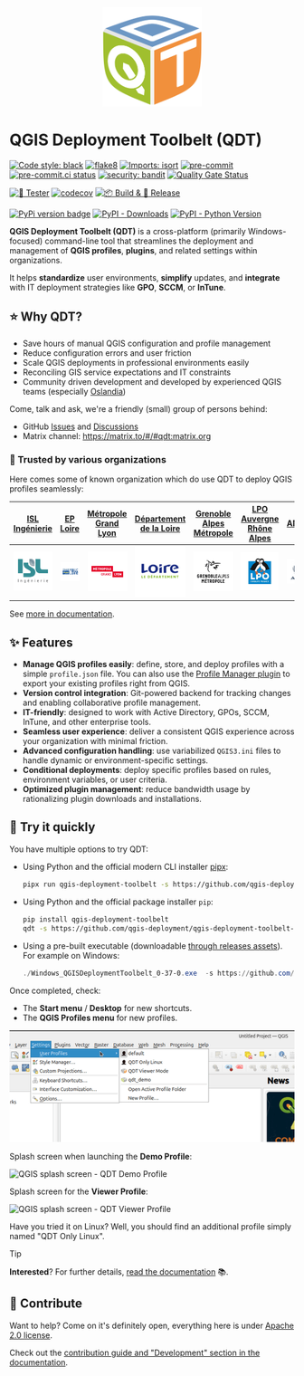 <div align="center">
  <a href="https://github.com/qgis-deployment/qgis-deployment-toolbelt-cli">
    <img alt="QDT logo" src="docs/static/logo_qdt.png" height="175">
  </a>
</div>

# QGIS Deployment Toolbelt (QDT)

[![Code style: black](https://img.shields.io/badge/code%20style-black-000000.svg)](https://github.com/psf/black)
[![flake8](https://img.shields.io/badge/linter-flake8-green)](https://flake8.pycqa.org/)
[![Imports: isort](https://img.shields.io/badge/%20imports-isort-%231674b1?style=flat&labelColor=ef8336)](https://pycqa.github.io/isort/)
[![pre-commit](https://img.shields.io/badge/pre--commit-enabled-brightgreen?logo=pre-commit&logoColor=white)](https://github.com/pre-commit/pre-commit)
[![pre-commit.ci status](https://results.pre-commit.ci/badge/github/qgis-deployment/qgis-deployment-toolbelt-cli/main.svg)](https://results.pre-commit.ci/latest/github/qgis-deployment/qgis-deployment-toolbelt-cli/main)
[![security: bandit](https://img.shields.io/badge/security-bandit-yellow.svg)](https://github.com/PyCQA/bandit)
[![Quality Gate Status](https://sonarcloud.io/api/project_badges/measure?project=Guts_qgis-deployment-cli&metric=alert_status)](https://sonarcloud.io/summary/new_code?id=Guts_qgis-deployment-cli)

[![🎳 Tester](https://github.com/qgis-deployment/qgis-deployment-toolbelt-cli/actions/workflows/tests.yml/badge.svg)](https://github.com/qgis-deployment/qgis-deployment-toolbelt-cli/actions/workflows/tests.yml)
[![codecov](https://codecov.io/gh/qgis-deployment/qgis-deployment-toolbelt-cli/branch/main/graph/badge.svg?token=ZHGRNMA7TV)](https://codecov.io/gh/qgis-deployment/qgis-deployment-toolbelt-cli)
[![📦 Build & 🚀 Release](https://github.com/qgis-deployment/qgis-deployment-toolbelt-cli/actions/workflows/build_release.yml/badge.svg?branch=main)](https://github.com/qgis-deployment/qgis-deployment-toolbelt-cli/actions/workflows/build_release.yml)

[![PyPi version badge](https://badgen.net/pypi/v/qgis-deployment-toolbelt)](https://pypi.org/project/qgis-deployment-toolbelt/)
[![PyPI - Downloads](https://img.shields.io/pypi/dm/qgis-deployment-toolbelt)](https://pypi.org/project/qgis-deployment-toolbelt/)
[![PyPI - Python Version](https://img.shields.io/pypi/pyversions/qgis-deployment-toolbelt)](https://pypi.org/project/qgis-deployment-toolbelt/)

**QGIS Deployment Toolbelt (QDT)** is a cross-platform (primarily Windows-focused) command-line tool that streamlines the deployment and management of **QGIS profiles**, **plugins**, and related settings within organizations.

It helps **standardize** user environments, **simplify** updates, and **integrate** with IT deployment strategies like **GPO**, **SCCM**, or **InTune**.

## ⭐ Why QDT?

- Save hours of manual QGIS configuration and profile management
- Reduce configuration errors and user friction
- Scale QGIS deployments in professional environments easily
- Reconciling GIS service expectations and IT constraints
- Community driven development and developed by experienced QGIS teams (especially [Oslandia](https://oslandia.com/))

Come, talk and ask, we're a friendly (small) group of persons behind:

- GitHub [Issues](https://github.com/qgis-deployment/qgis-deployment-toolbelt-cli/issues) and [Discussions](https://github.com/qgis-deployment/qgis-deployment-toolbelt-cli/discussions)
- Matrix channel: <https://matrix.to/#/#qdt:matrix.org>

### 🚀 Trusted by various organizations

Here comes some of known organization which do use QDT to deploy QGIS profiles seamlessly:

<!-- markdownlint-disable MD033 -->

| [ISL Ingénierie](https://isl.fr/) | [EP Loire](https://www.eptb-loire.fr/) | [Métropole Grand Lyon](https://www.grandlyon.com/) | [Département de la Loire](https://www.loire.fr/) | [Grenoble Alpes Métropole](https://www.grenoblealpesmetropole.fr/) | [LPO Auvergne Rhône Alpes](https://auvergne-rhone-alpes.lpo.fr/) | [ANFSI](https://www.linkedin.com/company/anfsi/about/) | [EP Eaux et Vilaine](https://www.eaux-et-vilaine.bzh/) | [Métropole Aix Marseille Provence](https://ampmetropole.fr/) |
| :----: | :----: | :----: | :----: | :----: | :----: | :----: | :----: | :----: |
| <img src="./docs/static/logo_isl.png" max-width=100 alt="logo ISL" >  | <img src="./docs/static/logo_etablissement_public_loire.png" max-width=100 alt="logo EP Loire" > | <img src="./docs/static/logo_lyon.png" max-width=100 alt="logo" > | <img src="./docs/static/logo_cd-loire.png" max-width=100 alt="logo" > | <img src="./docs/static/logo_grenoble.png" max-width=100 alt="logo" > | <img src="./docs/static/logo_lpo.png" max-width=100 alt="logo" > | <img src="./docs/static/logo_anfsi.png" max-width=100 alt="logo" > | <img src="./docs/static/logo_eaux-et-vilaine.png" max-width=100 alt="logo" > | <img src="./docs/static/logo_amp.png" max-max-width=100 alt="logo" > |

See [more in documentation](https://qgis-deployment.github.io/qgis-deployment-toolbelt-cli/misc/references.html).

<!-- markdownlint-enable MD033 -->

## ✨ Features

- **Manage QGIS profiles easily**: define, store, and deploy profiles with a simple `profile.json` file. You can also use the [Profile Manager plugin](https://plugins.qgis.org/plugins/profile_manager/) to export your existing profiles right from QGIS.
- **Version control integration**: Git-powered backend for tracking changes and enabling collaborative profile management.
- **IT-friendly**: designed to work with Active Directory, GPOs, SCCM, InTune, and other enterprise tools.
- **Seamless user experience**: deliver a consistent QGIS experience across your organization with minimal friction.
- **Advanced configuration handling**: use variabilized `QGIS3.ini` files to handle dynamic or environment-specific settings.
- **Conditional deployments**: deploy specific profiles based on rules, environment variables, or user criteria.
- **Optimized plugin management**: reduce bandwidth usage by rationalizing plugin downloads and installations.

## 🚀 Try it quickly

You have multiple options to try QDT:

- Using Python and the official modern CLI installer [pipx](https://pipx.pypa.io/):

    ```sh
    pipx run qgis-deployment-toolbelt -s https://github.com/qgis-deployment/qgis-deployment-toolbelt-cli/raw/main/examples/scenarios/demo-scenario.qdt.yml
    ```

- Using Python and the official package installer `pip`:

    ```sh
    pip install qgis-deployment-toolbelt
    qdt -s https://github.com/qgis-deployment/qgis-deployment-toolbelt-cli/raw/main/examples/scenarios/demo-scenario.qdt.yml
    ```

- Using a pre-built executable (downloadable [through releases assets](https://github.com/qgis-deployment/qgis-deployment-toolbelt-cli/releases/latest)). For example on Windows:

    ```powershell
    ./Windows_QGISDeploymentToolbelt_0-37-0.exe  -s https://github.com/qgis-deployment/qgis-deployment-toolbelt-cli/raw/main/examples/scenarios/demo-scenario.qdt.yml
    ```

Once completed, check:

- The **Start menu** / **Desktop** for new shortcuts.
- The **QGIS Profiles menu** for new profiles.

![QGIS - List of profiles with ones added by QDT demonstration scenario](./docs/static/examples_qgis_profiles_menu.png)

Splash screen when launching the **Demo Profile**:

![QGIS splash screen - QDT Demo Profile](./examples/profiles/demo/images/splash.png)

Splash screen for the **Viewer Profile**:

![QGIS splash screen - QDT Viewer Profile](./examples/profiles/Viewer%20Mode/images/splash.png)

Have you tried it on Linux? Well, you should find an additional profile simply named "QDT Only Linux".

> [!TIP]
> **Interested**? For further details, [read the documentation](https://qgis-deployment.github.io/qgis-deployment-toolbelt-cli/) :books:.

## 🤝 Contribute

Want to help? Come on it's definitely open, everything here is under [Apache 2.0 license](./LICENSE).

Check out the [contribution guide and "Development" section in the documentation](https://qgis-deployment.github.io/qgis-deployment-toolbelt-cli/development/contribute.html).
